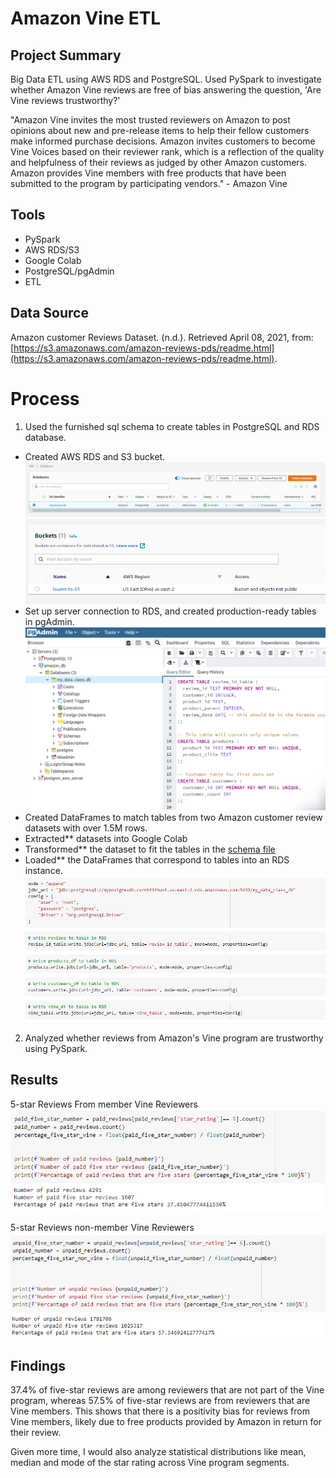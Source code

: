 # Amazon Vine ETL

## Project Summary

Big Data ETL using AWS RDS and PostgreSQL. Used PySpark to investigate whether Amazon Vine reviews are free of bias answering the question, 'Are Vine reviews trustworthy?'

"Amazon Vine invites the most trusted reviewers on Amazon to post opinions about new and pre-release items to help their fellow customers make informed purchase decisions. Amazon invites customers to become Vine Voices based on their reviewer rank, which is a reflection of the quality and helpfulness of their reviews as judged by other Amazon customers. Amazon provides Vine members with free products that have been submitted to the program by participating vendors." - Amazon Vine

## Tools
- PySpark
- AWS RDS/S3
- Google Colab
- PostgreSQL/pgAdmin
- ETL

## Data Source

Amazon customer Reviews Dataset. (n.d.). Retrieved April 08, 2021, from: [https://s3.amazonaws.com/amazon-reviews-pds/readme.html](https://s3.amazonaws.com/amazon-reviews-pds/readme.html). 

# Process
1. Used the furnished sql schema to create tables in PostgreSQL and RDS database. 
- Created AWS RDS and S3 bucket. 
![rds](images/aws_rds.png)
![s3](images/s3_bucket.png)
- Set up server connection to RDS, and created production-ready tables in pgAdmin. 
![postgres](images/postgresql_pgadmin.png)
- Created DataFrames to match tables from two Amazon customer review datasets with over 1.5M rows.
- Extracted** datasets into Google Colab
- Transformed** the dataset to fit the tables in the [schema file](../Resources/schema.sql)
- Loaded** the DataFrames that correspond to tables into an RDS instance. 
![load](images/push_to_rds.png)

2. Analyzed whether reviews from Amazon's Vine program are trustworthy using PySpark.

## Results
5-star Reviews From member Vine Reviewers
![paid reviews](images/paid_reviews.png)

5-star Reviews non-member Vine Reviewers
![unpaid reviews](images/unpaid_reviews.png)

## Findings
37.4% of five-star reviews are among reviewers that are not part of the Vine program, whereas 57.5% of five-star reviews are from reviewers that are Vine members. This shows that there is a positivity bias for reviews from Vine members, likely due to free products provided by Amazon in return for their review.

Given more time, I would also analyze statistical distributions like mean, median and mode of the star rating across Vine program segments. 

